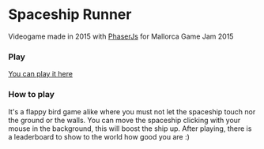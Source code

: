 # Spaceship Runner

Videogame made in 2015 with [PhaserJs](https://phaser.io/) for Mallorca Game Jam 2015

### Play

[You can play it here](http://www.adriangranado.com/spaceshiprunner/)

### How to play

It's a flappy bird game alike where you must not let the spaceship touch nor the ground or the walls. You can move the spaceship clicking with your mouse in the background, this will boost the ship up. After playing, there is a leaderboard to show to the world how good you are :)
